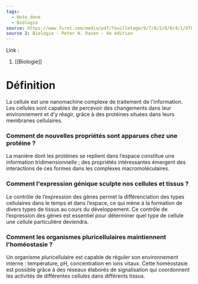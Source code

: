 ```yaml
---
tags:
  - Note_done
  - Biologie
source: https://www.furet.com/media/pdf/feuilletage/9/7/8/2/8/0/4/1/9782804184582.pdf
source 2: Biologie - Peter H. Raven - 4e édition
---
```


Link : 
1. [[Biologie]]

# Définition
La cellule est une nanomachine complexe de traitement de l'information. Les cellules sont capables de percevoir des changements dans leur environnement et d’y réagir, grâce à des protéines situées dans leurs membranes cellulaires. 

### Comment de nouvelles propriétés sont apparues chez une protéine ?
La manière dont les protéines se replient dans l’espace constitue une information tridimensionnelle ; des propriétés intéressantes émergent des interactions de ces formes dans les complexes macromoléculaires. 

### Comment l'expression génique sculpte nos cellules et tissus ?
Le contrôle de l’expression des gènes permet la différenciation des types cellulaires dans le temps et dans l’espace, ce qui mène à la formation de divers types de tissus au cours du développement.
Ce contrôle de l’expression des gènes est essentiel pour déterminer quel type de cellule une cellule particulière deviendra.
### Comment les organismes pluricellulaires maintiennent l'homéostasie ? 
Un organisme pluricellulaire est capable de réguler son environnement interne : température, pH, concentration en ions vitaux. Cette homéostasie est possible grâce à des réseaux élaborés de signalisation qui coordonnent les activités de différentes cellules dans différents tissus.